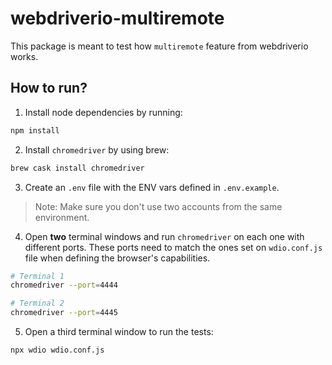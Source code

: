 # webdriverio-multiremote

This package is meant to test how `multiremote` feature from webdriverio works.

## How to run?

1. Install node dependencies by running:
```bash
npm install
```

2. Install `chromedriver` by using brew:
```bash
brew cask install chromedriver
```

3. Create an `.env` file with the ENV vars defined in `.env.example`.
> Note: Make sure you don't use two accounts from the same environment.


4. Open **two** terminal windows and run `chromedriver` on each one with different ports. These ports need to match the ones set on `wdio.conf.js` file when defining the browser's capabilities.

```bash
# Terminal 1
chromedriver --port=4444

# Terminal 2
chromedriver --port=4445
```

5. Open a third terminal window to run the tests:

```bash
npx wdio wdio.conf.js
```
